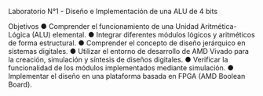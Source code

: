 Laboratorio N°1 - Diseño e Implementación de una ALU de 4 bits

Objetivos
● Comprender el funcionamiento de una Unidad Aritmética-Lógica (ALU) elemental.
● Integrar diferentes módulos lógicos y aritméticos de forma estructural.
● Comprender el concepto de diseño jerárquico en sistemas digitales.
● Utilizar el entorno de desarrollo de AMD Vivado para la creación, simulación y síntesis de diseños digitales.
● Verificar la funcionalidad de los módulos implementados mediante simulación.
● Implementar el diseño en una plataforma basada en FPGA (AMD Boolean Board).
